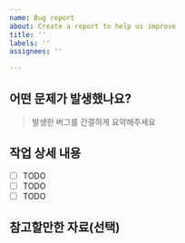 ```yaml
---
name: Bug report
about: Create a report to help us improve
title: ''
labels: ''
assignees: ''

---
```


## 어떤 문제가 발생했나요?

> 발생한 버그를 간결하게 요약해주세요

## 작업 상세 내용

- [ ] TODO
- [ ] TODO
- [ ] TODO

## 참고할만한 자료(선택)
